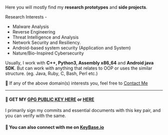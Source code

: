 <!-- ![](https://github.com/Saket-Upadhyay/Saket-Upadhyay/blob/master/sakpenback2.jpg) -->

Here you will mostly find my **research prototypes** and **side projects**.

Research Interests -
* Malware Analysis
* Reverse Engineering
* Threat Intelligence and Analysis
* Network Security and Resiliency.
* Android-based system security (Application and System)
* Nature/Bio-Inspired Cybersecurity

Usually, I work with **C++, Python3, Assembly x86_64** and **Android java SDK**. But can work with anything that relates to OOP or uses the similar structure. (eg. Java, Ruby, C, Bash, Perl  etc.)

📧 If any of the above domain(s) interests you, feel free to [Contact Me](https://saket-upadhyay.github.io/about.html)

---

#### :key: GET MY [GPG PUBLIC KEY HERE](https://saket-upadhyay.github.io/pubkey.html) or [HERE](http://keys.gnupg.net/pks/lookup?op=vindex&fingerprint=on&search=0x777F77B28C8AF5E9)

I primarily sign my commits and essential documents with this key pair, and you can verify with the same.

#### :speech_balloon: You can also connect with me on [KeyBase.io](https://keybase.io/saketupadhyay)

